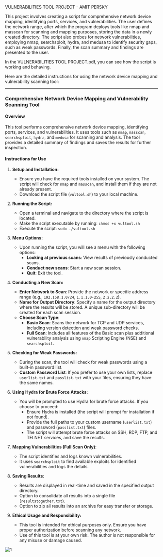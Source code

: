 VULNERABILITIES TOOL PROJECT - AMIT PERSKY

This project involves creating a script for comprehensive network device mapping, identifying ports, services, and vulnerabilities. The user defines the network range, after which the program deploys tools like nmap and masscan for scanning and mapping purposes, storing the data in a newly created directory. The script also probes for network vulnerabilities, employing nmap, searchsploit, hydra, and medusa to identify security gaps, such as weak passwords. Finally, the scan summary and findings are presented to the user.

In the VULNERABILITIES TOOL PROJECT.pdf, you can see how the script is working and behaving.

Here are the detailed instructions for using the network device mapping and vulnerability scanning tool:

---

### Comprehensive Network Device Mapping and Vulnerability Scanning Tool

#### Overview
This tool performs comprehensive network device mapping, identifying ports, services, and vulnerabilities. It uses tools such as `nmap`, `masscan`, `searchsploit`, `hydra`, and `medusa` for scanning and analysis. The tool provides a detailed summary of findings and saves the results for further inspection.

#### Instructions for Use

1. **Setup and Installation:**
   - Ensure you have the required tools installed on your system. The script will check for `nmap` and `masscan`, and install them if they are not already present.
   - Download the script file (`vultool.sh`) to your local machine.

2. **Running the Script:**
   - Open a terminal and navigate to the directory where the script is located.
   - Make the script executable by running: `chmod +x vultool.sh`
   - Execute the script: `sudo ./vultool.sh`

3. **Menu Options:**
   - Upon running the script, you will see a menu with the following options:
     - **Looking at previous scans**: View results of previously conducted scans.
     - **Conduct new scans**: Start a new scan session.
     - **Quit**: Exit the tool.

4. **Conducting a New Scan:**
   - **Enter Network to Scan**: Provide the network or specific address range (e.g., `192.168.1.0/24`, `1.1.1.0-255`, `2.2.2.2`).
   - **Name for Output Directory**: Specify a name for the output directory where the results will be stored. A unique sub-directory will be created for each scan session.
   - **Choose Scan Type**: 
     - **Basic Scan**: Scans the network for TCP and UDP services, including version detection and weak password checks.
     - **Full Scan**: Includes all features of the Basic scan plus additional vulnerability analysis using `nmap` Scripting Engine (NSE) and `searchsploit`.

5. **Checking for Weak Passwords:**
   - During the scan, the tool will check for weak passwords using a built-in password list.
   - **Custom Password List**: If you prefer to use your own lists, replace `userlist.txt` and `passlist.txt` with your files, ensuring they have the same names.

6. **Using Hydra for Brute Force Attacks:**
   - You will be prompted to use Hydra for brute force attacks. If you choose to proceed:
     - Ensure Hydra is installed (the script will prompt for installation if not found).
     - Provide the full paths to your custom username (`userlist.txt`) and password (`passlist.txt`) files.
     - The script will attempt brute force attacks on SSH, RDP, FTP, and TELNET services, and save the results.

7. **Mapping Vulnerabilities (Full Scan Only):**
   - The script identifies and logs known vulnerabilities.
   - It uses `searchsploit` to find available exploits for identified vulnerabilities and logs the details.

8. **Saving Results:**
   - Results are displayed in real-time and saved in the specified output directory.
   - Option to consolidate all results into a single file (`resultstogether.txt`).
   - Option to zip all results into an archive for easy transfer or storage.

9. **Ethical Usage and Responsibility:**
   - This tool is intended for ethical purposes only. Ensure you have proper authorization before scanning any network.
   - Use of this tool is at your own risk. The author is not responsible for any misuse or damage caused.

![1](https://github.com/Amit-Persky/VULNERABILITIES-TOOL-PROJECT/assets/159085398/5bf2b331-def8-44ca-8a07-906be3c80af5)
